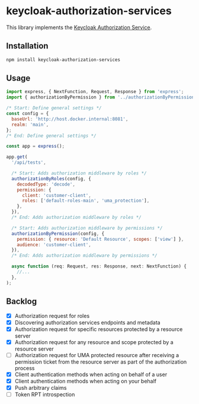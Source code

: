 # keycloak-authorization-services

This library implements the [Keycloak Authorization Service](https://www.keycloak.org/docs/latest/authorization_services/#_service_overview).

## Installation

```sh
npm install keycloak-authorization-services
```

## Usage

```js
import express, { NextFunction, Request, Response } from 'express';
import { authorizationByPermission } from '../authorizationByPermission';

/* Start: Define general settings */
const config = {
  baseUrl: 'http://host.docker.internal:8081',
  realm: 'main',
};
/* End: Define general settings */

const app = express();

app.get(
  '/api/tests',

  /* Start: Adds authorization middleware by roles */
  authorizationByRoles(config, {
    decodedType: 'decode',
    permission: {
      client: 'customer-client',
      roles: ['default-roles-main', 'uma_protection'],
    },
  }),
  /* End: Adds authorization middleware by roles */

  /* Start: Adds authorization middleware by permissions */
  authorizationByPermission(config, {
    permission: { resource: 'Default Resource', scopes: ['view'] },
    audience: 'customer-client',
  }),
  /* End: Adds authorization middleware by permissions */

  async function (req: Request, res: Response, next: NextFunction) {
    //...
  },
);
```

## Backlog

- [x] Authorization request for roles
- [x] Discovering authorization services endpoints and metadata
- [x] Authorization request for specific resources protected by a resource server
- [x] Authorization request for any resource and scope protected by a resource server
- [ ] Authorization request for UMA protected resource after receiving a permission ticket from the resource server as part of the authorization process
- [x] Client authentication methods when acting on behalf of a user
- [x] Client authentication methods when acting on your behalf
- [x] Push arbitrary claims
- [ ] Token RPT introspection
